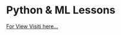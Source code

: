 # Python & ML Lessons

[For View Visiti here...](https://colab.research.google.com/drive/1K72Vqvdpyv0DXIMGVTicYKenbQUMPg0b?usp=sharing)
